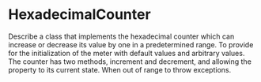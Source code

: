 # HexadecimalCounter
Describe a class that implements the hexadecimal counter which can increase or decrease its value by one in a predetermined range. To provide for the initialization of the meter with default values and arbitrary values. The counter has two methods, increment and decrement, and allowing the property to its current state. When out of range to throw exceptions.
